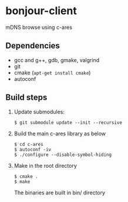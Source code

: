 # bonjour-client
mDNS browse using c-ares

## Dependencies

 - gcc and g++, gdb, gmake, valgrind
 - git
 - cmake (`apt-get install cmake`)
 - autoconf

## Build steps

1. Update submodules: 
   
   ```
   $ git submodule update --init --recursive
   ```

2. Build the main c-ares library as below

   ```
   $ cd c-ares
   $ autoconf -iv
   $ ./configure --disable-symbol-hiding
   ```
3. Make in the root directory

   ```
   $ cmake .
   $ make 
   ```
   The binaries are built in bin/ directory
